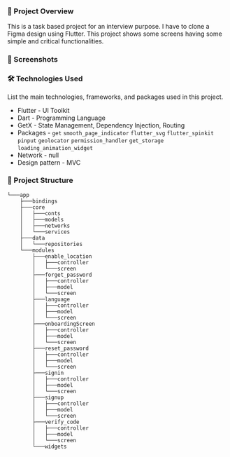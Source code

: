 ### 🚀 Project Overview
This is a task based project for an interview purpose. I have to clone a Figma design using Flutter. This project shows some screens having some simple and critical functionalities.

### 📸 Screenshots

### 🛠️ Technologies Used
List the main technologies, frameworks, and packages used in this project.
- Flutter - UI Toolkit
- Dart - Programming Language
- GetX - State Management, Dependency Injection, Routing
- Packages - `get` `smooth_page_indicator` `flutter_svg` `flutter_spinkit` `pinput` `geolocator` `permission_handler` `get_storage` `loading_animation_widget`
- Network - null
- Design pattern - MVC

### 📂 Project Structure
```
└───app
    ├───bindings
    ├───core
    │   ├───conts
    │   ├───models
    │   ├───networks
    │   └───services
    ├───data
    │   └───repositories
    └───modules
        ├───enable_location
        │   ├───controller
        │   └───screen
        ├───forget_password
        │   ├───controller
        │   ├───model
        │   └───screen
        ├───language
        │   ├───controller
        │   ├───model
        │   └───screen
        ├───onboardingScreen
        │   ├───controller
        │   ├───model
        │   └───screen
        ├───reset_password
        │   ├───controller
        │   ├───model
        │   └───screen
        ├───signin
        │   ├───controller
        │   ├───model
        │   └───screen
        ├───signup
        │   ├───controller
        │   ├───model
        │   └───screen
        ├───verify_code
        │   ├───controller
        │   ├───model
        │   └───screen
        └───widgets
```
<!--
### 📱Live Application for Testing Purpose
You can download and install in your Android Phone to check this application: `build/app/outputs/flutter-apk/app-x86_64-release.apk` -->

